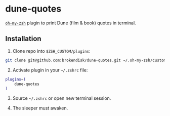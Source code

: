 dune-quotes
===========

[`oh-my-zsh`](https://github.com/robbyrussell/oh-my-zsh) plugin to print Dune (film & book) quotes in terminal.

Installation
------------

1. Clone repo into `$ZSH_CUSTOM/plugins`:

```bash
git clone git@github.com:brokendisk/dune-quotes.git ~/.oh-my-zsh/custom/plugins/dune-quotes
```

2. Activate plugin in your `~/.zshrc` file:

```bash
plugins=(
	dune-quotes
)
```

3. Source `~/.zshrc` or open new terminal session.

4. The sleeper must awaken.
